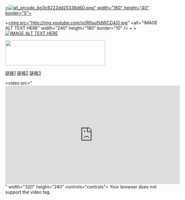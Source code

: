 <a href="https://my.pcloud.com/publink/show?code=kZ5oRqZPQMHwgp6fzJwBVtSVLLImBSXBOBy#tpl=publicfoldergrid" target="_blank"><<img src="https://moetu.fastmirror.org/images/2018/01/27/wt_qrcode_bg3c8222dd25336d60.png" alt="wt_qrcode_bg3c8222dd25336d60.png" border="0" />" width="160" height="40" border="0"></a><br>

 +<a href="http://www.youtube.com/watch?feature=player_embedded&v=R0uufIdWCD4
+" target="_blank"><img src="http://img.youtube.com/vi/R0uufIdWCD4/0.jpg" 
+alt="IMAGE ALT TEXT HERE" width="240" height="180" border="10" /></a>
+
+[![IMAGE ALT TEXT HERE](http://img.youtube.com/vi/R0uufIdWCD4/0.jpg)](http://www.youtube.com/watch?v=R0uufIdWCD4)

<a href="https://my.pcloud.com/publink/show?code=XZXajqZj8iBRIpBJnk2znequyS33ujwX3dy" target="_blank"><img src="https://media.giphy.com/media/4pikC5WX05Zra/giphy.gif" width="320" height="80" border="0"></a><br>







<td>
<a href="https:google.com">链接1</a>
<a href="https:google.com">链接2</a>
<a href="https:google.com">链接3</a>
</td>



<br>


<video src="<iframe width="560" height="315" src="https://www.youtube.com/embed/yTSKFPU44CQ" frameborder="0" allowfullscreen></iframe>" width="320" height="240" controls="controls">
Your browser does not support the video tag.
</video>
